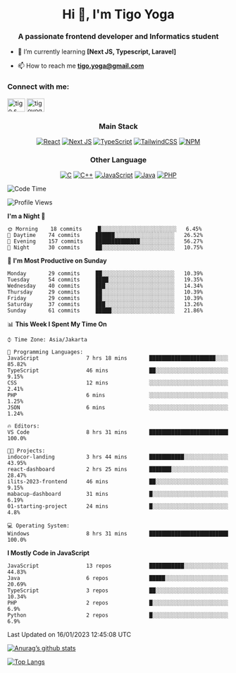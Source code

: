 
<h1 align="center">Hi 👋, I'm Tigo Yoga</h1>
<h3 align="center">A passionate frontend developer and Informatics student</h3>

- 🌱 I’m currently learning **[Next JS, Typescript, Laravel]**

- 📫 How to reach me **tigo.yoga@gmail.com**

<h3 align="left">Connect with me:</h3>
<p align="left">
<a href="https://linkedin.com/in/tigo s yoga" target="blank"><img align="center" src="https://raw.githubusercontent.com/rahuldkjain/github-profile-readme-generator/master/src/images/icons/Social/linked-in-alt.svg" alt="tigo s yoga" height="30" width="40" /></a>
<a href="https://instagram.com/tigoyoga" target="blank"><img align="center" src="https://raw.githubusercontent.com/rahuldkjain/github-profile-readme-generator/master/src/images/icons/Social/instagram.svg" alt="tigoyoga" height="30" width="40" /></a>
</p>



<h3 align="center">Main Stack</h3>
<div align="center">
  
  <a href="">![React](https://img.shields.io/badge/react-%2320232a.svg?style=for-the-badge&logo=react&logoColor=%2361DAFB)</a>
  <a href="">![Next JS](https://img.shields.io/badge/Next-black?style=for-the-badge&logo=next.js&logoColor=white)</a>
   <a href="">![TypeScript](https://img.shields.io/badge/typescript-%23007ACC.svg?style=for-the-badge&logo=typescript&logoColor=white)</a>
  <a href="">![TailwindCSS](https://img.shields.io/badge/tailwindcss-%2338B2AC.svg?style=for-the-badge&logo=tailwind-css&logoColor=white)</a>
  <a href="">![NPM](https://img.shields.io/badge/NPM-%23000000.svg?style=for-the-badge&logo=npm&logoColor=white)</a>
</div>
<h3 align="center">Other Language</h3>
<div align="center">
  
  <a href="">![C](https://img.shields.io/badge/c-%2300599C.svg?style=for-the-badge&logo=c&logoColor=white)</a>
  <a href="">![C++](https://img.shields.io/badge/c++-%2300599C.svg?style=for-the-badge&logo=c%2B%2B&logoColor=white)</a>
  <a href="">![JavaScript](https://img.shields.io/badge/javascript-%23323330.svg?style=for-the-badge&logo=javascript&logoColor=%23F7DF1E)</a>
  <a href="">![Java](https://img.shields.io/badge/java-%23ED8B00.svg?style=for-the-badge&logo=java&logoColor=white)</a>
  <a href="">![PHP](https://img.shields.io/badge/php-%23777BB4.svg?style=for-the-badge&logo=php&logoColor=white)</a>
</div>

<!--START_SECTION:waka-->
![Code Time](http://img.shields.io/badge/Code%20Time-151%20hrs%2040%20mins-blue)

![Profile Views](http://img.shields.io/badge/Profile%20Views-4-blue)

**I'm a Night 🦉** 

```text
🌞 Morning    18 commits     █░░░░░░░░░░░░░░░░░░░░░░░░   6.45% 
🌆 Daytime    74 commits     ██████░░░░░░░░░░░░░░░░░░░   26.52% 
🌃 Evening    157 commits    ██████████████░░░░░░░░░░░   56.27% 
🌙 Night      30 commits     ██░░░░░░░░░░░░░░░░░░░░░░░   10.75%

```
📅 **I'm Most Productive on Sunday** 

```text
Monday       29 commits     ██░░░░░░░░░░░░░░░░░░░░░░░   10.39% 
Tuesday      54 commits     ████░░░░░░░░░░░░░░░░░░░░░   19.35% 
Wednesday    40 commits     ███░░░░░░░░░░░░░░░░░░░░░░   14.34% 
Thursday     29 commits     ██░░░░░░░░░░░░░░░░░░░░░░░   10.39% 
Friday       29 commits     ██░░░░░░░░░░░░░░░░░░░░░░░   10.39% 
Saturday     37 commits     ███░░░░░░░░░░░░░░░░░░░░░░   13.26% 
Sunday       61 commits     █████░░░░░░░░░░░░░░░░░░░░   21.86%

```


📊 **This Week I Spent My Time On** 

```text
⌚︎ Time Zone: Asia/Jakarta

💬 Programming Languages: 
JavaScript               7 hrs 18 mins       █████████████████████░░░░   85.82% 
TypeScript               46 mins             ██░░░░░░░░░░░░░░░░░░░░░░░   9.15% 
CSS                      12 mins             ░░░░░░░░░░░░░░░░░░░░░░░░░   2.41% 
PHP                      6 mins              ░░░░░░░░░░░░░░░░░░░░░░░░░   1.25% 
JSON                     6 mins              ░░░░░░░░░░░░░░░░░░░░░░░░░   1.24%

🔥 Editors: 
VS Code                  8 hrs 31 mins       █████████████████████████   100.0%

🐱‍💻 Projects: 
indocor-landing          3 hrs 44 mins       ███████████░░░░░░░░░░░░░░   43.95% 
react-dashboard          2 hrs 25 mins       ███████░░░░░░░░░░░░░░░░░░   28.47% 
ilits-2023-frontend      46 mins             ██░░░░░░░░░░░░░░░░░░░░░░░   9.15% 
mabacup-dashboard        31 mins             █░░░░░░░░░░░░░░░░░░░░░░░░   6.19% 
01-starting-project      24 mins             █░░░░░░░░░░░░░░░░░░░░░░░░   4.8%

💻 Operating System: 
Windows                  8 hrs 31 mins       █████████████████████████   100.0%

```

**I Mostly Code in JavaScript** 

```text
JavaScript               13 repos            ███████████░░░░░░░░░░░░░░   44.83% 
Java                     6 repos             █████░░░░░░░░░░░░░░░░░░░░   20.69% 
TypeScript               3 repos             ██░░░░░░░░░░░░░░░░░░░░░░░   10.34% 
PHP                      2 repos             █░░░░░░░░░░░░░░░░░░░░░░░░   6.9% 
Python                   2 repos             █░░░░░░░░░░░░░░░░░░░░░░░░   6.9%

```



 Last Updated on 16/01/2023 12:45:08 UTC
<!--END_SECTION:waka-->

[![Anurag’s github stats](https://github-readme-stats.vercel.app/api?username=tigoyoga)](https://github.com/tigoyoga)

[![Top Langs](https://github-readme-stats.vercel.app/api/top-langs/?username=tigoyoga&layout=compact)](https://github.com/tigoyoga)
